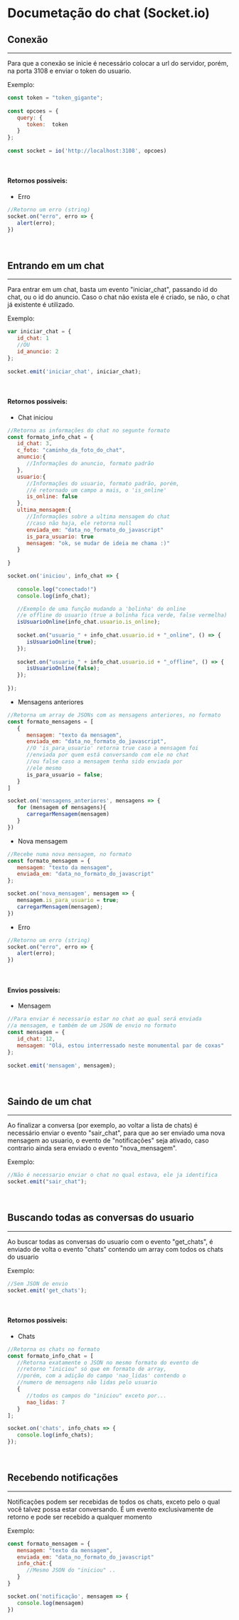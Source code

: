 # Documetação do chat (Socket.io)

## Conexão
---
Para que a conexão se inicie é necessário colocar a url do servidor, porém, na porta 3108 e enviar o token do usuario.

Exemplo:

```javascript
const token = "token_gigante";
	
const opcoes = {
   query: {
      token:  token
   }
};
	
const socket = io('http://localhost:3108', opcoes)
```

&nbsp;
#### Retornos possiveis:

* Erro
```javascript
//Retorno um erro (string)
socket.on("erro", erro => {
   alert(erro);
})
```
&nbsp;
## Entrando em um chat
---
Para entrar em um chat, basta um evento "iniciar_chat", passando id do chat, ou o id do anuncio. Caso o chat não exista ele é criado, se não, o chat já existente é utilizado.

Exemplo:

```javascript
var iniciar_chat = {
   id_chat: 1
   //OU
   id_anuncio: 2
};
		
socket.emit('iniciar_chat', iniciar_chat);
```

&nbsp;
#### Retornos possiveis:

* Chat iniciou
```javascript
//Retorna as informações do chat no segunte formato
const formato_info_chat = {
   id_chat: 3,
   c_foto: "caminho_da_foto_do_chat",
   anuncio:{
      //Informações do anuncio, formato padrão
   },
   usuario:{
      //Informações do usuario, formato padrão, porém, 
      //é retornado um campo a mais, o 'is_online'
      is_online: false
   },
   ultima_mensagem:{
      //Informações sobre a ultima mensagem do chat
      //caso não haja, ele retorna null
      enviada_em: "data_no_formato_do_javascript"
      is_para_usuario: true
      mensagem: "ok, se mudar de ideia me chama :)"
   }
   
}

socket.on('iniciou', info_chat => {
			
   console.log("conectado!")
   console.log(info_chat);

   //Exemplo de uma função mudando a 'bolinha' do online
   //e offline do usuario (true a bolinha fica verde, false vermelha)
   isUsuarioOnline(info_chat.usuario.is_online);
		
   socket.on("usuario_" + info_chat.usuario.id + "_online", () => {
      isUsuarioOnline(true);
   });
			
   socket.on("usuario_" + info_chat.usuario.id + "_offline", () => {
      isUsuarioOnline(false);
   });
		
});
```

* Mensagens anteriores
```javascript
//Retorna um array de JSONs com as mensagens anteriores, no formato
const formato_mensagens = [
   {
      mensagem: "texto da mensagem",
      enviada_em: "data_no_formato_do_javascript",
      //O 'is_para_usuario' retorna true caso a mensagem foi
      //enviada por quem está conversando com ele no chat 
      //ou false caso a mensagem tenha sido enviada por
      //ele mesmo
      is_para_usuario = false;
   }
]

socket.on('mensagens_anteriores', mensagens => {
   for (mensagem of mensagens){
      carregarMensagem(mensagem)
   }
})
```

* Nova mensagem
```javascript
//Recebe numa nova mensagem, no formato
const formato_mensagem = {
   mensagem: "texto da mensagem",
   enviada_em: "data_no_formato_do_javascript"
};

socket.on('nova_mensagem', mensagem => {
   mensagem.is_para_usuario = true;
   carregarMensagem(mensagem);
})
```

* Erro
```javascript
//Retorno um erro (string)
socket.on("erro", erro => {
   alert(erro);
})
```
&nbsp;
#### Envios possiveis:

* Mensagem
```javascript
//Para enviar é necessario estar no chat ao qual será enviada
//a mensagem, e também de um JSON de envio no formato
const mensagem = {
   id_chat: 12,
   mensagem: "Olá, estou interressado neste monumental par de coxas"
};
					
socket.emit('mensagem', mensagem);
```

&nbsp;
## Saindo de um chat
---
Ao finalizar a conversa (por exemplo, ao voltar a lista de chats) é necessário enviar o evento "sair_chat", para que ao ser enviado uma nova mensagem ao usuario, o evento de "notificações" seja ativado, caso contrario ainda sera enviado o evento "nova_mensagem".

Exemplo:

```javascript
//Não é necessario enviar o chat no qual estava, ele ja identifica 
socket.emit("sair_chat");
```
&nbsp;
## Buscando todas as conversas do usuario
---
Ao buscar todas as conversas do usuario com o evento "get_chats", é enviado de volta o evento "chats" contendo um array com todos os chats do usuario

Exemplo:
```javascript
//Sem JSON de envio
socket.emit('get_chats');
```

&nbsp;
#### Retornos possiveis:

* Chats
```javascript
//Retorna os chats no formato
const formato_info_chat = [
   //Retorna exatamente o JSON no mesmo formato do evento de 
   //retorno "iniciou" só que em formato de array,
   //porém, com a adição do campo 'nao_lidas' contendo o
   //numero de mensagens não lidas pelo usuario
   {
      //todos os campos do "iniciou" exceto por...
      nao_lidas: 7
   }
];

socket.on('chats', info_chats => {
   console.log(info_chats);		
});
```

&nbsp;
## Recebendo notificações
---

Notificações podem ser recebidas de todos os chats, exceto pelo o qual você talvez possa estar conversando. É um evento exclusivamente de retorno e pode ser recebido a qualquer momento

Exemplo:
```javascript
const formato_mensagem = {
   mensagem: "texto da mensagem",
   enviada_em: "data_no_formato_do_javascript"
   info_chat:{
      //Mesmo JSON do "iniciou" ..
   }
}

socket.on('notificação', mensagem => {
   console.log(mensagem)
})
```


